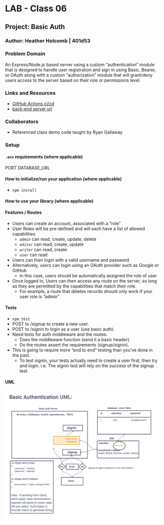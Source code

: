 # LAB - Class 06

## Project: Basic Auth

### Author: Heather Holcomb | 401d53

### Problem Domain

An Express/Node.js based server using a custom “authentication” module that is designed to handle user registration and sign in using Basic, Bearer, or OAuth along with a custom “authorization” module that will grant/deny users access to the server based on their role or permissions level.

### Links and Resources

- [GitHub Actions ci/cd](https://github.com/holcombheather/basic-auth/actions)
- [back-end server url](https://basic-auth-sw7m.onrender.com)

### Collaborators

- Referenced class demo code taught by Ryan Gallaway

### Setup

#### `.env` requirements (where applicable)

PORT
DATABASE_URL


#### How to initialize/run your application (where applicable)

- `npm install`

#### How to use your library (where applicable)

#### Features / Routes

- Users can create an account, associated with a “role”
- User Roles will be pre-defined and will each have a list of allowed capabilities
    - `admin` can read, create, update, delete
    - `editor` can read, create, update
    - `writer` can read, create
    - `user` can read
- Users can then login with a valid username and password
- Alternatively, users can login using an OAuth provider such as Google or GitHub
    - In this case, users should be automatically assigned the role of user
- Once logged in, Users can then access any route on the server, so long as they are permitted by the capabilities that match their role.
    - For example, a route that deletes records should only work if your user role is “admin”

#### Tests

- `npm test`
- POST to /signup to create a new user.
- POST to /signin to login as a user (use basic auth).
- Need tests for auth middleware and the routes.
    - Does the middleware function (send it a basic header).
    - Do the routes assert the requirements (signup/signin).
- This is going to require more “end to end” testing than you’ve done in the past.
    - To test signin, your tests actually need to create a user first, then try and login. i.e. The signin test will rely on the success of the signup test.

#### UML

![UML for Class 06](UML_class06.png)
